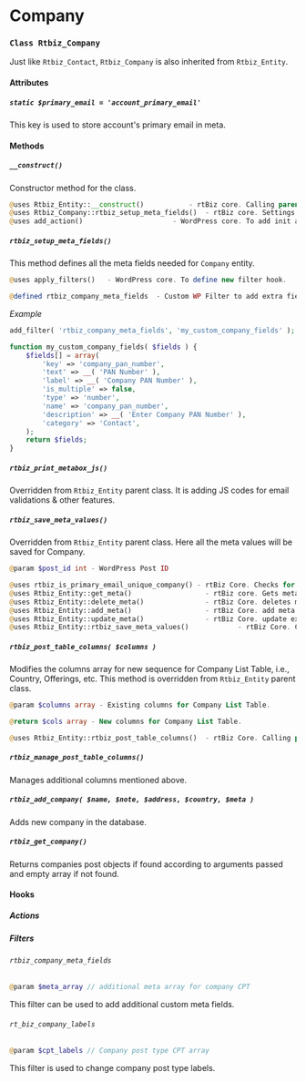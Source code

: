 Company
=======

### `Class Rtbiz_Company`

Just like `Rtbiz_Contact`, `Rtbiz_Company` is also inherited from `Rtbiz_Entity`.

#### Attributes

##### `static $primary_email = 'account_primary_email'`

This key is used to store account's primary email in meta.

#### Methods

##### `__construct()`

Constructor method for the class.

``` php
@uses Rtbiz_Entity::__construct()			- rtBiz core. Calling parent class constructor.
@uses Rtbiz_Company::rtbiz_setup_meta_fields()	- rtBiz core. Settings up meta fields for company.
@uses add_action()						- WordPress core. To add init action for initialize entity i.e., company.
```

##### `rtbiz_setup_meta_fields()`

This method defines all the meta fields needed for `Company` entity.

``` php
@uses apply_filters()	- WordPress core. To define new filter hook.

@defined rtbiz_company_meta_fields	- Custom WP Filter to add extra fields for company.
```

*Example*

``` php
add_filter( 'rtbiz_company_meta_fields', 'my_custom_company_fields' );

function my_custom_company_fields( $fields ) {
	$fields[] = array(
		'key' => 'company_pan_number',
		'text' => __( 'PAN Number' ),
		'label' => __( 'Company PAN Number' ),
		'is_multiple' => false,
		'type' => 'number',
		'name' => 'company_pan_number',
		'description' => __( 'Enter Company PAN Number' ),
		'category' => 'Contact',
	);
	return $fields;
}
```

##### `rtbiz_print_metabox_js()`

Overridden from `Rtbiz_Entity` parent class. It is adding JS codes for email validations & other features.

##### `rtbiz_save_meta_values()`

Overridden from `Rtbiz_Entity` parent class. Here all the meta values will be saved for Company.

``` php
@param $post_id int - WordPress Post ID

@uses rtbiz_is_primary_email_unique_company() - rtBiz Core. Checks for unique email.
@uses Rtbiz_Entity::get_meta()					- rtBiz core. Gets meta value of Company for given meta key.
@uses Rtbiz_Entity::delete_meta()				- rtBiz Core. deletes meta value of company for given key.
@uses Rtbiz_Entity::add_meta()					- rtBiz Core. add meta value for company with given key and value.
@uses Rtbiz_Entity::update_meta()				- rtBiz Core. update existing meta value.
@uses Rtbiz_Entity::rtbiz_save_meta_values()			- rtBiz Core. Calling parent method for this class.
```

##### `rtbiz_post_table_columns( $columns )`

Modifies the columns array for new sequence for Company List Table, i.e., Country, Offerings, etc. This method is overridden from `Rtbiz_Entity` parent class.

``` php
@param $columns array - Existing columns for Company List Table.

@return $cols array - New columns for Company List Table.

@uses Rtbiz_Entity::rtbiz_post_table_columns()	- rtBiz Core. Calling parent method.
```

##### `rtbiz_manage_post_table_columns()`

Manages additional columns mentioned above.

##### `rtbiz_add_company( $name, $note, $address, $country, $meta )`

Adds new company in the database.

##### `rtbiz_get_company()`

Returns companies post objects if found according to arguments passed and empty array if not found.

#### Hooks

##### Actions

##### Filters

###### `rtbiz_company_meta_fields`

``` php
@param $meta_array // additional meta array for company CPT
```
This filter can be used to add additional custom meta fields.

###### `rt_biz_company_labels`
``` php
@param $cpt_labels // Company post type CPT array
```
This filter is used to change company post type labels.
